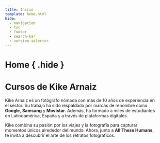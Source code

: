 ```yaml
---
title: Inicio
template: home.html
hide:
  - navigation
  - toc
  - footer
  - search-bar
  - version-selector
---
```


# Home { .hide }

# Cursos de Kike Arnaiz

Kike Arnaiz es un fotógrafo nómada con más de 10 años de experiencia en el sector. Su trabajo ha sido respaldado por marcas de renombre como **Google**, **Samsung** y **Movistar**. Además, ha formado a miles de estudiantes en Latinoamérica, España y a través de plataformas digitales.

Kike combina su pasión por los viajes y la fotografía para capturar momentos únicos alrededor del mundo. Ahora, junto a **All These Humans**, te invita a descubrir el arte de los retratos fotográficos.


